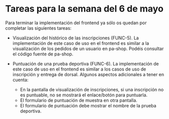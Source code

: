 # Tareas para la semana del 6 de mayo

Para terminar la implementación del frontend ya sólo os quedan por completar las siguientes tareas:

- Visualización del histórico de las inscripciones (FUNC-5). La implementación de este caso de uso en el frontend es similar a la visualización de los pedidos de un usuario en pa-shop. Podéis consultar el código fuente de pa-shop.

- Puntuación de una prueba deportiva (FUNC-6). La implementación de este caso de uso en el frontend es similar a los casos de uso de inscripción y entrega de dorsal. Algunos aspectos adicionales a tener en cuenta:
  - En la pantalla de visualización de inscripciones, si una inscripción no es puntuable, no se mostrará el enlace/botón para puntuarla.
  - El formulario de puntuación de muestra en otra pantalla.
  - El formulario de puntuación debe mostrar el nombre de la prueba deportiva.


